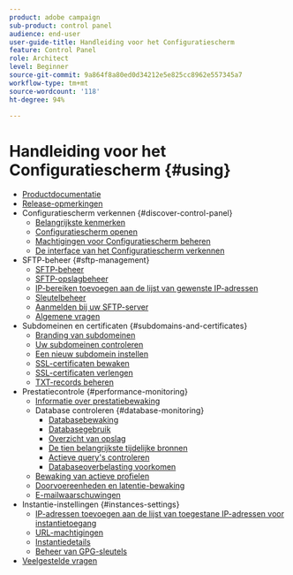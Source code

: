 ```yaml
---
product: adobe campaign
sub-product: control panel
audience: end-user
user-guide-title: Handleiding voor het Configuratiescherm
feature: Control Panel
role: Architect
level: Beginner
source-git-commit: 9a864f8a80ed0d34212e5e825cc8962e557345a7
workflow-type: tm+mt
source-wordcount: '118'
ht-degree: 94%

---
```



# Handleiding voor het Configuratiescherm {#using}

+ [Productdocumentatie](control-panel-home.md)
+ [Release-opmerkingen](release-notes.md)
+ Configuratiescherm verkennen {#discover-control-panel}
   + [Belangrijkste kenmerken](discover/using/key-features.md)
   + [Configuratiescherm openen](discover/using/accessing-control-panel.md)
   + [Machtigingen voor Configuratiescherm beheren](discover/using/managing-permissions.md)
   + [De interface van het Configuratiescherm verkennen](discover/using/discovering-the-interface.md)
+ SFTP-beheer {#sftp-management}
   + [SFTP-beheer](sftp/using/about-sftp-management.md)
   + [SFTP-opslagbeheer](sftp/using/sftp-storage-management.md)
   + [IP-bereiken toevoegen aan de lijst van gewenste IP-adressen](sftp/using/ip-range-allow-listing.md)
   + [Sleutelbeheer](sftp/using/key-management.md)
   + [Aanmelden bij uw SFTP-server](sftp/using/logging-into-sftp-server.md)
   + [Algemene vragen](sftp/using/common-questions.md)
+ Subdomeinen en certificaten {#subdomains-and-certificates}
   + [Branding van subdomeinen](subdomains-certificates/using/subdomains-branding.md)
   + [Uw subdomeinen controleren](subdomains-certificates/using/monitoring-subdomains.md)
   + [Een nieuw subdomein instellen](subdomains-certificates/using/setting-up-new-subdomain.md)
   + [SSL-certificaten bewaken](subdomains-certificates/using/monitoring-ssl-certificates.md)
   + [SSL-certificaten verlengen](subdomains-certificates/using/renewing-subdomain-certificate.md)
   + [TXT-records beheren](subdomains-certificates/using/managing-txt-records.md)
+ Prestatiecontrole {#performance-monitoring}
   + [Informatie over prestatiebewaking](performance-monitoring/using/about-performance-monitoring.md)
   + Database controleren {#database-monitoring}
      + [Databasebewaking](performance-monitoring/using/database-monitoring.md)
      + [Databasegebruik](performance-monitoring/using/database-utilization.md)
      + [Overzicht van opslag](performance-monitoring/using/database-storage-overview.md)
      + [De tien belangrijkste tijdelijke bronnen](performance-monitoring/using/database-top-ten-resources.md)
      + [Actieve query&#39;s controleren](performance-monitoring/using/database-active-queries.md)
      + [Databaseoverbelasting voorkomen](performance-monitoring/using/database-preventing-overload.md)
   + [Bewaking van actieve profielen](performance-monitoring/using/active-profiles-monitoring.md)
   + [Doorvoereenheden en latentie-bewaking](performance-monitoring/using/thoughputs-latencies.md)
   + [E-mailwaarschuwingen](performance-monitoring/using/email-alerting.md)
+ Instantie-instellingen {#instances-settings}
   + [IP-adressen toevoegen aan de lijst van toegestane IP-adressen voor instantietoegang](instances-settings/using/ip-allow-listing-instance-access.md)
   + [URL-machtigingen](instances-settings/using/url-permissions.md)
   + [Instantiedetails](instances-settings/using/instance-details.md)
   + [Beheer van GPG-sleutels](instances-settings/using/gpg-keys-management.md)
+ [Veelgestelde vragen](faq.md)

